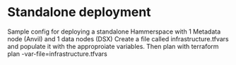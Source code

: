 # Standalone deployment 

Sample config for deploying a standalone Hammerspace with
1 Metadata node (Anvil) and 1 data nodes (DSX)
Create a file called infrastructure.tfvars and populate it with the approproiate variables. Then plan with terraform plan -var-file=infrastructure.tfvars

